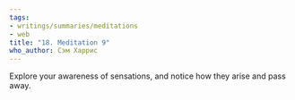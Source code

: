 ```yaml
---
tags:
- writings/summaries/meditations
- web
title: "18. Meditation 9"
who_author: Сэм Харрис
---
```


Explore your awareness of sensations, and notice how they arise and pass away.